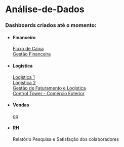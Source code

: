 <h1>Análise-de-Dados</h1>
<p align="left">
<h3>Dashboards criados até o momento: </h3>
<ul>
<li><h4>Financeiro</h4></li>  
  <a href="https://app.powerbi.com/view?r=eyJrIjoiZWU3ZmRiNjMtODkzYy00YjUzLTlmMDctM2Y5ZjBmNTAxYmE0IiwidCI6Ijc5MmQzODgwLTIwZjItNDU5OS04MmExLTVjZjYzOWZkMTZkOSJ9&embedImagePlaceholder=true">Fluxo de Caixa</a><br>
  <a href="https://app.powerbi.com/view?r=eyJrIjoiZTIwMDRmZDUtMjkxMC00YTEwLThmZmMtODM1Y2VkYTEwMmU4IiwidCI6Ijc5MmQzODgwLTIwZjItNDU5OS04MmExLTVjZjYzOWZkMTZkOSJ9&embedImagePlaceholder=true">Gestão Financeira</a>
<li><h4>Logistica</h4></li> 
  <a href="https://app.powerbi.com/view?r=eyJrIjoiMjk0NzNkODktZGM2ZS00YzMzLWEyNDEtOTVkMTU0YzBjMjQ2IiwidCI6Ijc5MmQzODgwLTIwZjItNDU5OS04MmExLTVjZjYzOWZkMTZkOSJ9&embedImagePlaceholder=true">Logistica 1</a><br>
  <a href="https://app.powerbi.com/view?r=eyJrIjoiMGFkMDg2ZWQtNTA0OS00NjUzLWI1MTEtNzc5ZjI2Y2Y4ZDg5IiwidCI6Ijc5MmQzODgwLTIwZjItNDU5OS04MmExLTVjZjYzOWZkMTZkOSJ9&embedImagePlaceholder=true">Logistica 2</a><br>
  <a href="https://app.powerbi.com/view?r=eyJrIjoiMzdhZGFhMWItMWRmNS00NzZmLWE0NWUtNmQzZjU2YTQ0YTQ5IiwidCI6Ijc5MmQzODgwLTIwZjItNDU5OS04MmExLTVjZjYzOWZkMTZkOSJ9&embedImagePlaceholder=true">Gestão de Faturamento e Logística</a><br>
  <a href="https://app.powerbi.com/view?r=eyJrIjoiZGQ2M2E5N2MtNWI4Yi00YjI4LTkxMjAtNDdkMTU0NjNjNjIwIiwidCI6Ijc5MmQzODgwLTIwZjItNDU5OS04MmExLTVjZjYzOWZkMTZkOSJ9&embedImagePlaceholder=true">Control Tower - Comércio Exterior</a><br>
<li><h4>Vendas</h4></li>
  <a href="https://app.powerbi.com/view?r=eyJrIjoiNjgzNGJiNzktZjk3Ny00MzAyLTk2MWQtNzAyODRhMDc1YjYwIiwidCI6Ijc5MmQzODgwLTIwZjItNDU5OS04MmExLTVjZjYzOWZkMTZkOSJ9&embedImagePlaceholder=true">op</a>
<li><h4>RH</h4></li>
  <a<iframe title="Dashboard RH" width="600" height="373.5" src="https://app.powerbi.com/view?r=eyJrIjoiOGY1YmYyNDItODU2YS00ZDFlLTk5ZjgtZDI0YjA3MmU5ODUxIiwidCI6Ijc5MmQzODgwLTIwZjItNDU5OS04MmExLTVjZjYzOWZkMTZkOSJ9&embedImagePlaceholder=true" frameborder="0" allowFullScreen="true">Relatório Pesquisa e Satisfação dos colaboradores</iframe></a>
</ul>
</p>


